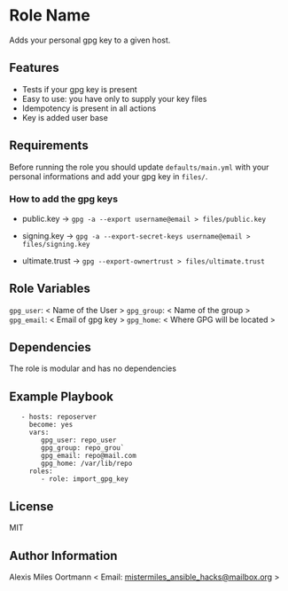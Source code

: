 Role Name
=========

Adds your personal gpg key to a given host.

## Features

- Tests if your gpg key is present
- Easy to use: you have only to supply your key files
- Idempotency is present in all actions
- Key is added user base

Requirements
------------

Before running the role you should update `defaults/main.yml` with your personal informations and add your gpg key in `files/`.

### How to add the gpg keys
- public.key -> `gpg -a --export username@email > files/public.key`

- signing.key -> `gpg -a --export-secret-keys username@email > files/signing.key`

- ultimate.trust -> `gpg --export-ownertrust > files/ultimate.trust`

Role Variables
--------------
`gpg_user`: < Name of the User >
`gpg_group`: < Name of the group >
`gpg_email`: < Email of gpg key >
`gpg_home`: < Where GPG will be located >

Dependencies
------------

The role is modular and has no dependencies

Example Playbook
----------------
```
   - hosts: reposerver
     become: yes
     vars:
        gpg_user: repo_user
        gpg_group: repo_grou`
        gpg_email: repo@mail.com
        gpg_home: /var/lib/repo
     roles:
        - role: import_gpg_key
```
License
-------

MIT

Author Information
------------------
Alexis Miles Oortmann
< Email: mistermiles_ansible_hacks@mailbox.org >

